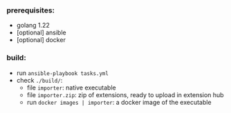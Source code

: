 ### prerequisites:
- golang 1.22
- [optional] ansible
- [optional] docker


### build:
- run `ansible-playbook tasks.yml`
- check `./build/`:
    - file `importer`: native executable
    - file `importer.zip`: zip of extensions, ready to upload in extension hub
    - run `docker images | importer`: a docker image of the executable
